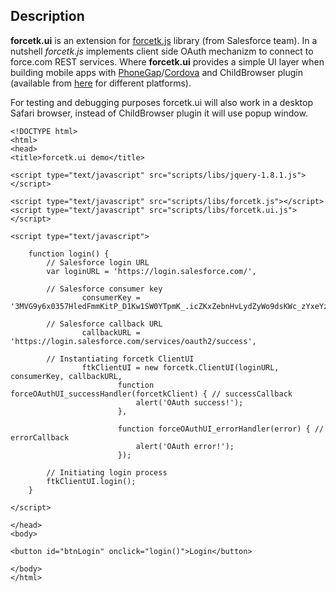 ## Description
**forcetk.ui** is an extension for [forcetk.js](https://github.com/developerforce/Force.com-JavaScript-REST-Toolkit) library (from Salesforce team). In a nutshell *forcetk.js* implements client side OAuth mechanizm to connect to force.com REST services. Where **forcetk.ui** provides a simple UI layer when building mobile apps with [PhoneGap](http://phonegap.com)/[Cordova](http://incubator.apache.org/cordova/) and ChildBrowser plugin (available from [here](https://github.com/phonegap/phonegap-plugins) for different platforms). 

For testing and debugging purposes forcetk.ui will also work in a desktop Safari browser, instead of ChildBrowser plugin it will use popup window.

    <!DOCTYPE html>
    <html>
    <head>
    <title>forcetk.ui demo</title>

    <script type="text/javascript" src="scripts/libs/jquery-1.8.1.js"></script>

    <script type="text/javascript" src="scripts/libs/forcetk.js"></script>
    <script type="text/javascript" src="scripts/libs/forcetk.ui.js"></script>

    <script type="text/javascript">

        function login() {
            // Salesforce login URL
            var loginURL = 'https://login.salesforce.com/',

            // Salesforce consumer key
                    consumerKey = '3MVG9y6x0357HledFmmKitP_D1Kw1SW0YTpmK_.icZKxZebnHvLydZyWo9dsKWc_zYxeYzAF_RLG1pGtauqA6',

            // Salesforce callback URL
                    callbackURL = 'https://login.salesforce.com/services/oauth2/success',

            // Instantiating forcetk ClientUI
                    ftkClientUI = new forcetk.ClientUI(loginURL, consumerKey, callbackURL,
                            function forceOAuthUI_successHandler(forcetkClient) { // successCallback
                                alert('OAuth success!');
                            },

                            function forceOAuthUI_errorHandler(error) { // errorCallback
                                alert('OAuth error!');
                            });

            // Initiating login process
            ftkClientUI.login();
        }

    </script>

    </head>
    <body>

    <button id="btnLogin" onclick="login()">Login</button>

    </body>
    </html>